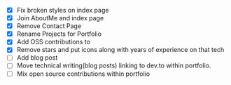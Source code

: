 - [X] Fix broken styles on index page
- [X] Join AboutMe and index page
- [X] Remove Contact Page
- [X] Rename Projects for Portfolio
- [X] Add OSS contributions to
- [X] Remove stars and put icons along with years of experience on that tech
- [ ] Add blog post
- [ ] Move technical writing(blog posts) linking to dev.to within portfolio.
- [ ] Mix open source contributions within portfolio

